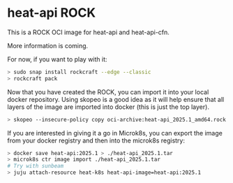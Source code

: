 # heat-api ROCK

This is a ROCK OCI image for heat-api and heat-api-cfn.

More information is coming.

For now, if you want to play with it:

```bash
> sudo snap install rockcraft --edge --classic
> rockcraft pack
```

Now that you have created the ROCK, you can import it into
your local docker repository. Using skopeo is a good idea as
it will help ensure that all layers of the image are imported
into docker (this is just the top layer).

```bash
> skopeo --insecure-policy copy oci-archive:heat-api_2025.1_amd64.rock docker-daemon:heat-api:2025.1
```

If you are interested in giving it a go in Microk8s, you can
export the image from your docker registry and then into the
microk8s registry:

```bash
> docker save heat-api:2025.1 > ./heat-api_2025.1.tar
> microk8s ctr image import ./heat-api_2025.1.tar
# Try with sunbeam
> juju attach-resource heat-k8s heat-api-image=heat-api:2025.1
```
